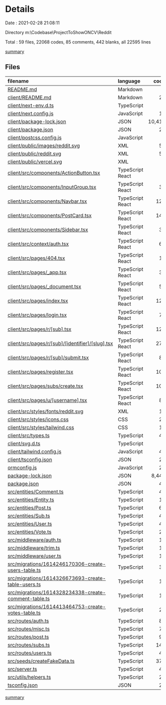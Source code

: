 # Details

Date : 2021-02-28 21:08:11

Directory m:\Codebase\ProjectToShowONCV\Reddit

Total : 59 files,  22068 codes, 85 comments, 442 blanks, all 22595 lines

[summary](results.md)

## Files
| filename | language | code | comment | blank | total |
| :--- | :--- | ---: | ---: | ---: | ---: |
| [README.md](/README.md) | Markdown | 5 | 0 | 3 | 8 |
| [client/README.md](/client/README.md) | Markdown | 20 | 0 | 15 | 35 |
| [client/next-env.d.ts](/client/next-env.d.ts) | TypeScript | 0 | 2 | 1 | 3 |
| [client/next.config.js](/client/next.config.js) | JavaScript | 15 | 0 | 2 | 17 |
| [client/package-lock.json](/client/package-lock.json) | JSON | 10,413 | 0 | 1 | 10,414 |
| [client/package.json](/client/package.json) | JSON | 26 | 0 | 1 | 27 |
| [client/postcss.config.js](/client/postcss.config.js) | JavaScript | 6 | 0 | 1 | 7 |
| [client/public/images/reddit.svg](/client/public/images/reddit.svg) | XML | 52 | 1 | 1 | 54 |
| [client/public/reddit.svg](/client/public/reddit.svg) | XML | 52 | 1 | 1 | 54 |
| [client/public/vercel.svg](/client/public/vercel.svg) | XML | 4 | 0 | 0 | 4 |
| [client/src/components/ActionButton.tsx](/client/src/components/ActionButton.tsx) | TypeScript React | 7 | 0 | 1 | 8 |
| [client/src/components/InputGroup.tsx](/client/src/components/InputGroup.tsx) | TypeScript React | 34 | 0 | 4 | 38 |
| [client/src/components/Navbar.tsx](/client/src/components/Navbar.tsx) | TypeScript React | 126 | 1 | 12 | 139 |
| [client/src/components/PostCard.tsx](/client/src/components/PostCard.tsx) | TypeScript React | 144 | 0 | 15 | 159 |
| [client/src/components/Sidebar.tsx](/client/src/components/Sidebar.tsx) | TypeScript React | 38 | 0 | 4 | 42 |
| [client/src/context/auth.tsx](/client/src/context/auth.tsx) | TypeScript React | 63 | 1 | 12 | 76 |
| [client/src/pages/404.tsx](/client/src/pages/404.tsx) | TypeScript React | 11 | 0 | 2 | 13 |
| [client/src/pages/_app.tsx](/client/src/pages/_app.tsx) | TypeScript React | 39 | 0 | 9 | 48 |
| [client/src/pages/_document.tsx](/client/src/pages/_document.tsx) | TypeScript React | 51 | 0 | 4 | 55 |
| [client/src/pages/index.tsx](/client/src/pages/index.tsx) | TypeScript React | 128 | 9 | 17 | 154 |
| [client/src/pages/login.tsx](/client/src/pages/login.tsx) | TypeScript React | 75 | 0 | 13 | 88 |
| [client/src/pages/r/[sub].tsx](/client/src/pages/r/[sub].tsx) | TypeScript React | 126 | 3 | 15 | 144 |
| [client/src/pages/r/[sub]/[identifier]/[slug].tsx](/client/src/pages/r/[sub]/[identifier]/[slug].tsx) | TypeScript React | 275 | 5 | 18 | 298 |
| [client/src/pages/r/[sub]/submit.tsx](/client/src/pages/r/[sub]/submit.tsx) | TypeScript React | 88 | 0 | 12 | 100 |
| [client/src/pages/register.tsx](/client/src/pages/register.tsx) | TypeScript React | 103 | 0 | 12 | 115 |
| [client/src/pages/subs/create.tsx](/client/src/pages/subs/create.tsx) | TypeScript React | 109 | 0 | 11 | 120 |
| [client/src/pages/u/[username].tsx](/client/src/pages/u/[username].tsx) | TypeScript React | 81 | 1 | 6 | 88 |
| [client/src/styles/fonts/reddit.svg](/client/src/styles/fonts/reddit.svg) | XML | 12 | 0 | 0 | 12 |
| [client/src/styles/icons.css](/client/src/styles/icons.css) | CSS | 27 | 2 | 4 | 33 |
| [client/src/styles/tailwind.css](/client/src/styles/tailwind.css) | CSS | 14 | 0 | 2 | 16 |
| [client/src/types.ts](/client/src/types.ts) | TypeScript | 45 | 3 | 3 | 51 |
| [client/svg.d.ts](/client/svg.d.ts) | TypeScript | 4 | 0 | 0 | 4 |
| [client/tailwind.config.js](/client/tailwind.config.js) | JavaScript | 49 | 0 | 1 | 50 |
| [client/tsconfig.json](/client/tsconfig.json) | JSON | 29 | 0 | 1 | 30 |
| [ormconfig.js](/ormconfig.js) | JavaScript | 20 | 0 | 2 | 22 |
| [package-lock.json](/package-lock.json) | JSON | 8,445 | 0 | 1 | 8,446 |
| [package.json](/package.json) | JSON | 46 | 0 | 0 | 46 |
| [src/entities/Comment.ts](/src/entities/Comment.ts) | TypeScript | 49 | 0 | 12 | 61 |
| [src/entities/Entity.ts](/src/entities/Entity.ts) | TypeScript | 19 | 0 | 4 | 23 |
| [src/entities/Post.ts](/src/entities/Post.ts) | TypeScript | 68 | 0 | 17 | 85 |
| [src/entities/Sub.ts](/src/entities/Sub.ts) | TypeScript | 49 | 0 | 12 | 61 |
| [src/entities/User.ts](/src/entities/User.ts) | TypeScript | 41 | 0 | 11 | 52 |
| [src/entities/Vote.ts](/src/entities/Vote.ts) | TypeScript | 25 | 0 | 8 | 33 |
| [src/middleware/auth.ts](/src/middleware/auth.ts) | TypeScript | 12 | 0 | 4 | 16 |
| [src/middleware/trim.ts](/src/middleware/trim.ts) | TypeScript | 10 | 0 | 5 | 15 |
| [src/middleware/user.ts](/src/middleware/user.ts) | TypeScript | 16 | 0 | 6 | 22 |
| [src/migrations/1614246170306-create-users-table.ts](/src/migrations/1614246170306-create-users-table.ts) | TypeScript | 30 | 0 | 5 | 35 |
| [src/migrations/1614326673693-create-table-users.ts](/src/migrations/1614326673693-create-table-users.ts) | TypeScript | 14 | 0 | 5 | 19 |
| [src/migrations/1614328234338-create-comment-table.ts](/src/migrations/1614328234338-create-comment-table.ts) | TypeScript | 16 | 0 | 5 | 21 |
| [src/migrations/1614413464753-create-votes-table.ts](/src/migrations/1614413464753-create-votes-table.ts) | TypeScript | 24 | 0 | 5 | 29 |
| [src/routes/auth.ts](/src/routes/auth.ts) | TypeScript | 89 | 5 | 25 | 119 |
| [src/routes/misc.ts](/src/routes/misc.ts) | TypeScript | 73 | 17 | 12 | 102 |
| [src/routes/post.ts](/src/routes/post.ts) | TypeScript | 99 | 1 | 28 | 128 |
| [src/routes/subs.ts](/src/routes/subs.ts) | TypeScript | 145 | 2 | 31 | 178 |
| [src/routes/users.ts](/src/routes/users.ts) | TypeScript | 42 | 0 | 12 | 54 |
| [src/seeds/createFakeData.ts](/src/seeds/createFakeData.ts) | TypeScript | 370 | 22 | 14 | 406 |
| [src/server.ts](/src/server.ts) | TypeScript | 43 | 0 | 9 | 52 |
| [src/utils/helpers.ts](/src/utils/helpers.ts) | TypeScript | 26 | 3 | 4 | 33 |
| [tsconfig.json](/tsconfig.json) | JSON | 26 | 6 | 1 | 33 |

[summary](results.md)